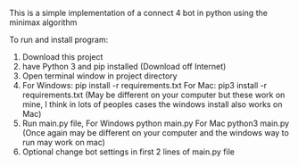 This is a simple implementation of a connect 4 bot in python using the minimax algorithm

To run and install program:

1. Download this project
2. have Python 3 and pip installed (Download off Internet)
3. Open terminal window in project directory
4. For Windows: pip install -r requirements.txt For Mac: pip3 install -r requirements.txt (May be different on your computer but these work on mine, I think in lots of peoples cases the windows install also works on Mac)
5. Run main.py file, For Windows python main.py For Mac python3 main.py (Once again may be different on your computer and the windows way to run may work on mac)
6. Optional change bot settings in first 2 lines of main.py file
